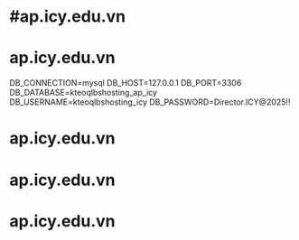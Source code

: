 # #ap.icy.edu.vn

# ap.icy.edu.vn

DB_CONNECTION=mysql
DB_HOST=127.0.0.1
DB_PORT=3306
DB_DATABASE=kteoqlbshosting_ap_icy
DB_USERNAME=kteoqlbshosting_icy
DB_PASSWORD=Director.ICY@2025!!
# ap.icy.edu.vn
# ap.icy.edu.vn
# ap.icy.edu.vn
